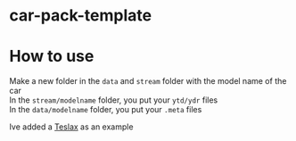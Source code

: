 # car-pack-template

# How to use
Make a new folder in the `data` and `stream` folder with the model name of the car \
In the `stream/modelname` folder, you put your `ytd/ydr` files \
In the `data/modelname` folder, you put your `.meta` files

Ive added a [Teslax](https://www.gta5-mods.com/vehicles/tesla-model-x-p90d) as an example